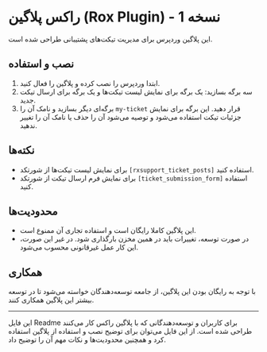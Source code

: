 # راکس پلاگین (Rox Plugin) - نسخه 1

این پلاگین وردپرس برای مدیریت تیکت‌های پشتیبانی طراحی شده است.

## نصب و استفاده

1. ابتدا وردپرس را نصب کرده و پلاگین را فعال کنید.
2. سه برگه بسازید: یک برگه برای نمایش لیست تیکت‌ها و یک برگه برای ارسال تیکت جدید.
3. برگه‌ای دیگر بسازید و نامک آن را `my-ticket` قرار دهید. این برگه برای نمایش جزئیات تیکت استفاده می‌شود و توصیه می‌شود آن را حذف یا نامک آن را تغییر ندهید.

## نکته‌ها

- برای نمایش لیست تیکت‌ها از شورتکد `[rxsupport_ticket_posts]` استفاده کنید.
- برای نمایش فرم ارسال تیکت از شورتکد `[ticket_submission_form]` استفاده کنید.

## محدودیت‌ها

- این پلاگین کاملا رایگان است و استفاده تجاری آن ممنوع است.
- در صورت توسعه، تغییرات باید در همین مخزن بارگذاری شود. در غیر این صورت، این کار عمل غیرقانونی محسوب می‌شود.

## همکاری

با توجه به رایگان بودن این پلاگین، از جامعه توسعه‌دهندگان خواسته می‌شود تا در توسعه بیشتر این پلاگین همکاری کنند.

---

این فایل Readme برای کاربران و توسعه‌دهندگانی که با پلاگین راکس کار می‌کنند طراحی شده است. از این فایل می‌توان برای توضیح نصب و استفاده از پلاگین استفاده کرد و همچنین محدودیت‌ها و نکات مهم آن را توضیح داد.
